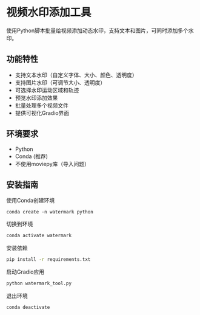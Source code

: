 # 视频水印添加工具

使用Python脚本批量给视频添加动态水印，支持文本和图片，可同时添加多个水印。

## 功能特性
- 支持文本水印（自定义字体、大小、颜色、透明度）
- 支持图片水印（可调节大小、透明度）
- 可选择水印运动区域和轨迹
- 预览水印添加效果
- 批量处理多个视频文件
- 提供可视化Gradio界面

## 环境要求
- Python
- Conda (推荐)
- 不使用moviepy库（导入问题）

## 安装指南
使用Conda创建环境
```
conda create -n watermark python
```
切换到环境
```bash
conda activate watermark
```
安装依赖
```bash
pip install -r requirements.txt
```
启动Gradio应用
```bash
python watermark_tool.py
```
退出环境
```bash
conda deactivate
```

